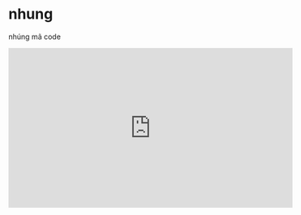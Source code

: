 # nhung
nhúng mã code
<iframe width="560" height="315" src="https://www.youtube.com/embed/w3jLJU7DT5E" frameborder="0" allow="accelerometer; autoplay; encrypted-media; gyroscope; picture-in-picture" allowfullscreen></iframe>
